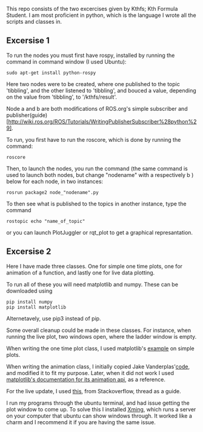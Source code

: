 This repo consists of the two excercises given by Kthfs; Kth Formula Student. I am most proficient in python, which is the language I wrote all the scripts and classes in.

## Excersise 1

To run the nodes you must first have rospy, installed by running the command in command window (I used Ubuntu):

```
sudo apt-get install python-rospy
```

Here two nodes were to be created, where one published to the topic 'tibbling', and the other listened to 'tibbling', and bouced a value, depending on the value from 'tibbling', to '/kthfs/result'.

Node a and b are both modifications of ROS.org's simple subscriber and publisher(guide)[http://wiki.ros.org/ROS/Tutorials/WritingPublisherSubscriber%28python%29].

To run, you first have to run the roscore, which is done by running the command:

```
roscore
```

Then, to launch the nodes, you run the command (the same command is used to launch both nodes, but change "nodename" with a respectively b ) below for each node, in two instances:

```
rosrun package2 node_"nodename".py
```

To then see what is published to the topics in another instance, type the command

```
rostopic echo "name_of_topic"
```

or you can launch PlotJuggler or rqt_plot to get a graphical represantation.


## Excersise 2

Here I have made three classes. One for simple one time plots, one for animation of a function, and lastly one for live data plotting.

To run all of these you will need matplotlib and numpy. These can be downloaded using

```
pip install numpy
pip install matplotlib
```

Alternetavely, use pip3 instead of pip.

Some overall cleanup could be made in these classes. For instance, when running the live plot, two windows open, where the ladder window is empty.

When writing the one time plot class, I used matplotlib's [example](https://matplotlib.org/gallery/lines_bars_and_markers/simple_plot.html) on simple plots.

When writing the animation class, I initially copied Jake Vanderplas'[code](https://jakevdp.github.io/blog/2012/08/18/matplotlib-animation-tutorial/), and modified it to fit my purpose. Later, when it did not work I used [matplotlib's documentation for its animation api](https://matplotlib.org/api/animation_api.html), as a reference.

For the live update, I used [this](https://stackoverflow.com/questions/4098131/how-to-update-a-plot-in-matplotlib), from Stackoverflow, thread as a guide.

I run my programs through the ubuntu terminal, and had issue getting the plot window to come up. To solve this I installed [Xming](https://matplotlib.org/gallery/lines_bars_and_markers/simple_plot.html), which runs a server on your computer that ubuntu can show windows through. It worked like a charm and I recommend it if you are having the same issue.  

